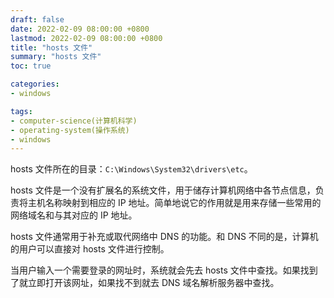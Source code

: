 ```yaml
---
draft: false
date: 2022-02-09 08:00:00 +0800
lastmod: 2022-02-09 08:00:00 +0800
title: "hosts 文件"
summary: "hosts 文件"
toc: true

categories:
- windows

tags:
- computer-science(计算机科学)
- operating-system(操作系统)
- windows
---
```


hosts 文件所在的目录：`C:\Windows\System32\drivers\etc`。

hosts 文件是一个没有扩展名的系统文件，用于储存计算机网络中各节点信息，负责将主机名称映射到相应的 IP 地址。简单地说它的作用就是用来存储一些常用的网络域名和与其对应的 IP 地址。

hosts 文件通常用于补充或取代网络中 DNS 的功能。和 DNS 不同的是，计算机的用户可以直接对 hosts 文件进行控制。

当用户输入一个需要登录的网址时，系统就会先去 hosts 文件中查找。如果找到了就立即打开该网址，如果找不到就去 DNS 域名解析服务器中查找。

